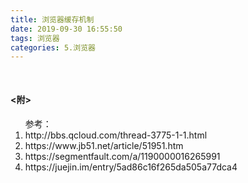 ```yaml
---
title: 浏览器缓存机制
date: 2019-09-30 16:55:50
tags: 浏览器
categories: 5.浏览器
---
```


<h4 style="margin-top:50px;"><附></h4>
<ol>参考：
  <li>http://bbs.qcloud.com/thread-3775-1-1.html</li>
  <li>https://www.jb51.net/article/51951.htm</li>
  <li>https://segmentfault.com/a/1190000016265991</li>
  <li>https://juejin.im/entry/5ad86c16f265da505a77dca4</li>
</ol>
